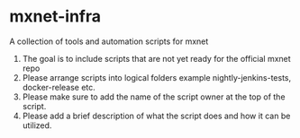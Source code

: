 # mxnet-infra
A collection of tools and automation scripts for mxnet

1. The goal is to include scripts that are not yet ready for the official mxnet repo
2. Please arrange scripts into logical folders example nightly-jenkins-tests, docker-release etc. 
3. Please make sure to add the name of the script owner at the top of the script. 
4. Please add a brief description of what the script does and how it can be utilized.
